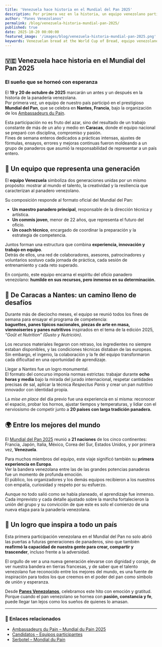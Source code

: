 ```yaml
---
title: 'Venezuela hace historia en el Mundial del Pan 2025'
description: Por primera vez en la historia, un equipo venezolano participa en el prestigioso Mundial del Pan en Nantes, Francia. Una crónica de esfuerzo, esperanza y orgullo nacional.
author: "Panes Venezolanos"
permalink: /blog/venezuela-historia-mundial-pan-2025/
published: true
date: 2025-10-20 00:00:00
featured_image: '/images/blog/venezuela-historia-mundial-pan-2025.png'
keywords: Venezuelan bread at the World Cup of Bread, equipo venezolano mundial de pan, Mondial du Pain Venezuela, Venezuelan bakers in France, panaderos venezolanos en el extranjero, Venezuelan bread abroad stories, Venezuelan bread competition 2025, how to bake Venezuelan bread abroad, ingredientes del pan venezolano fuera de Venezuela, Venezuelan bread ingredients substitution, Venezuelan bread recipes with local ingredients, baking Venezuelan bread in Canada, how to bake Venezuelan bread in Europe, bread flour equivalents for Venezuelan recipes, yeast alternatives Venezuelan baking, Venezuelan traditional bread adaptation, Venezuelan bakery heritage, panadería venezolana internacional, proud to represent Venezuela in baking competitions, Venezuelan bread culture, pan venezolano hecho en el exterior, history of Venezuelan breadmaking, Venezuelan bakers worldwide, competencia internacional de panadería, Ambassadeurs du Pain Venezuela, Venezuelan breadmaking journey, international bread competitions, team Venezuela Mondial du Pain, orgullo venezolano panadería, Venezuelan baking passion abroad
---
```


## 🇻🇪 Venezuela hace historia en el Mundial del Pan 2025  

### El sueño que se horneó con esperanza

El **19 y 20 de octubre de 2025** marcarán un antes y un después en la historia de la panadería venezolana.  
Por primera vez, un equipo de nuestro país participó en el prestigioso **Mundial del Pan**, que se celebra en **Nantes, Francia**, bajo la organización de los [Ambassadeurs du Pain](https://ambassadeursdupain.com/mondialdupain/).

Esta participación no es fruto del azar, sino del resultado de un trabajo constante de más de un año y medio en **Caracas**, donde el equipo nacional se preparó con disciplina, compromiso y pasión.  
Fines de semana enteros dedicados a prácticas intensas, ajustes de fórmulas, ensayos, errores y mejoras continuas fueron moldeando a un grupo de panaderos que asumió la responsabilidad de representar a un país entero.

## 🥖 Un equipo que representa una generación

El **equipo Venezuela** simboliza dos generaciones unidas por un mismo propósito: mostrar al mundo el talento, la creatividad y la resiliencia que caracterizan al panadero venezolano.

Su composición responde al formato oficial del Mundial del Pan:  
- **Un maestro panadero principal**, responsable de la dirección técnica y artística.  
- **Un commis joven**, menor de 22 años, que representa el futuro del oficio.  
- **Un coach técnico**, encargado de coordinar la preparación y la estrategia de competencia.  

Juntos forman una estructura que combina **experiencia, innovación y trabajo en equipo**.  
Detrás de ellos, una red de colaboradores, asesores, patrocinadores y voluntarios sostuvo cada jornada de práctica, cada sesión de entrenamiento y cada reto superado.  

En conjunto, este equipo encarna el espíritu del oficio panadero venezolano: **humilde en sus recursos, pero inmenso en su determinación.**

## 🥐 De Caracas a Nantes: un camino lleno de desafíos

Durante más de dieciocho meses, el equipo se reunió todos los fines de semana para ensayar el programa de competencia:  
**baguettes, panes típicos nacionales, piezas de arte en masa, viennoiseries y panes nutritivos** inspirados en el tema de la edición 2025, *“Goût et Nutrition” (Gusto y Nutrición)*.  

Los recursos materiales llegaron con retraso, los ingredientes no siempre estaban disponibles, y las condiciones técnicas distaban de las europeas.  
Sin embargo, el ingenio, la colaboración y la fe del equipo transformaron cada dificultad en una oportunidad de aprendizaje.

Llegar a Nantes fue un logro monumental.  
El formato del concurso imponía normas estrictas: trabajar durante **ocho horas y media** bajo la mirada del jurado internacional, respetar cantidades precisas de sal, aplicar la técnica *Respectus Panis* y crear un pan nutritivo innovador con identidad propia.

La *mise en place* del día previo fue una experiencia en sí misma: reconocer el espacio, probar los hornos, ajustar tiempos y temperaturas, y lidiar con el nerviosismo de competir junto a **20 países con larga tradición panadera.**

## 🌍 Entre los mejores del mundo

El [Mundial del Pan 2025](https://ambassadeursdupain.com/mondialdupain/candidats-2/candidats/) reunió a **21 naciones** de los cinco continentes:  
Francia, Japón, Italia, México, Corea del Sur, Estados Unidos, y por primera vez, **Venezuela**.  

Para muchos miembros del equipo, este viaje significó también su **primera experiencia en Europa**.  
Ver la bandera venezolana entre las de las grandes potencias panaderas fue un momento de profunda emoción.  
El público, los organizadores y los demás equipos recibieron a los nuestros con empatía, curiosidad y respeto por su esfuerzo.  

Aunque no todo salió como se había planeado, el aprendizaje fue inmenso.  
Cada imprevisto y cada detalle ajustado sobre la marcha fortalecieron la unión del grupo y su convicción de que este es solo el comienzo de una nueva etapa para la panadería venezolana.

## 💛 Un logro que inspira a todo un país

Esta primera participación venezolana en el Mundial del Pan no solo abrió las puertas a futuras generaciones de panaderos, sino que también **reafirmó la capacidad de nuestra gente para crear, compartir y trascender**, incluso frente a la adversidad.

El orgullo de ver a una nueva generación elevarse con dignidad y coraje, de ver nuestra bandera en tierras francesas, y de saber que el talento venezolano fue reconocido entre los mejores del mundo, es una fuente de inspiración para todos los que creemos en el poder del pan como símbolo de unión y esperanza.

Desde **[Panes Venezolanos](https://panesvenezolanos.com)**, celebramos este hito con emoción y gratitud.  
Porque cuando el pan venezolano se hornea con **pasión, constancia y fe**, puede llegar tan lejos como los sueños de quienes lo amasan.

---

### 🔗 Enlaces relacionados
- [Ambassadeurs du Pain – Mundial du Pain 2025](https://ambassadeursdupain.com/mondialdupain/)  
- [Candidatos – Equipos participantes](https://ambassadeursdupain.com/mondialdupain/candidats-2/candidats/)  
- [Serbotel – Mondial du Pain](https://www.serbotel.com/concours/le-mondial-du-pain)